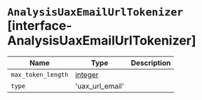 # `AnalysisUaxEmailUrlTokenizer` [interface-AnalysisUaxEmailUrlTokenizer]

| Name | Type | Description |
| - | - | - |
| `max_token_length` | [integer](./integer.md) | &nbsp; |
| `type` | 'uax_url_email' | &nbsp; |
